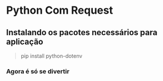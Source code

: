 # Python Com Request

## Instalando os pacotes necessários para aplicação
> pip install python-dotenv

### Agora é só se divertir